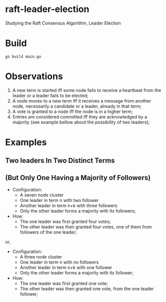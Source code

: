 # raft-leader-election

Studying the Raft Consensus Algorithm, Leader Election

# Build

`go build main.go`

# Observations

1. A new term is started iff some node fails to receive a heartbeat from the leader or a leader fails to be elected;
2. A node moves to a new term iff it receives a message from another node, necessarily a candidate or a leader, already in that term;
3. A vote is granted to a node iff the node is in a higher term;
4. Entries are considered committed iff they are acknowledged by a majority (see example bellow about the possibility of two leaders);


# Examples

## Two leaders In Two Distinct Terms
## (But Only One Having a Majority of Followers)

- Configuration:
  - A seven node cluster
  - One leader in term n with two follower
  - Another leader in term n+k with three followers
  - Only the other leader forms a majority with its followers;
- How:
  - The one leader was first granted four votes;
  - The other leader was then granted four votes, one of them from followers of the one leader;

or,

- Configuration:
  - A three node cluster
  - One leader in term n with no followers
  - Another leader in term n+k with one follower
  - Only the other leader forms a majority with its follower;
- How:
  - The one leader was first granted one vote;
  - The other leader was then granted one vote, from the one leader follower;
